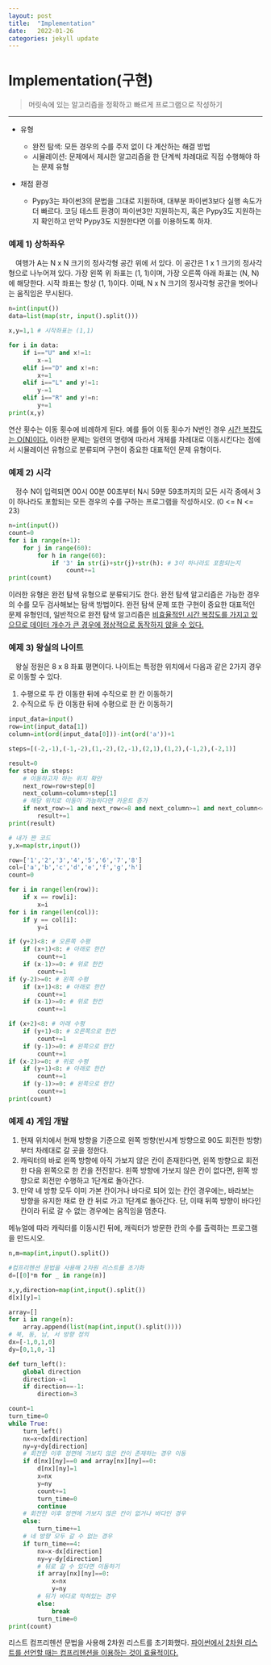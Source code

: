 ```yaml
---
layout: post
title:  "Implementation"
date:   2022-01-26
categories: jekyll update
---
```

# Implementation(구현)
> 머릿속에 있는 알고리즘을 정확하고 빠르게 프로그램으로 작성하기

---
+ 유형
  - 완전 탐색: 모든 경우의 수를 주저 없이 다 계산하는 해결 방법
  - 시뮬레이션: 문제에서 제시한 알고리즘을 한 단계씩 차례대로 직접 수행해야 하는 문제 유형

+ 채점 환경
  - Pypy3는 파이썬3의 문법을 그대로 지원하며, 대부분 파이썬3보다 실행 속도가 더 빠르다. 코딩 테스트 환경이 파이썬3만 지원하는지, 혹은 Pypy3도 지원하는지 확인하고 만약 Pypy3도 지원한다면 이를 이용하도록 하자.

### 예제 1) 상하좌우
 　여행가 A는 N x N 크기의 정사각형 공간 위에 서 있다. 이 공간은 1 x 1 크기의 정사각형으로 나누어져 있다. 가장 왼쪽 위 좌표는 (1, 1)이며, 가장 오른쪽 아래 좌표는 (N, N)에 해당한다. 시작 좌표는 항상 (1, 1)이다. 이때, N x N 크기의 정사각형 공간을 벗어나는 움직임은 무시된다.

```python
n=int(input())
data=list(map(str, input().split()))

x,y=1,1 # 시작좌표는 (1,1)

for i in data:
    if i=="U" and x!=1:
        x-=1
    elif i=="D" and x!=n:
        x+=1
    elif i=="L" and y!=1:
        y-=1
    elif i=="R" and y!=n:
        y+=1
print(x,y)
```
 연산 횟수는 이동 횟수에 비례하게 된다. 예를 들어 이동 횟수가 N번인 경우 <u>시간 복잡도는 O(N)이다.</u> 이러한 문제는 일련의 명령에 따라서 개체를 차례대로 이동시킨다는 점에서 시뮬레이션 유형으로 분류되며 구현이 중요한 대표적인 문제 유형이다.

### 예제 2) 시각
  　정수 N이 입력되면 00시 00분 00초부터 N시 59분 59초까지의 모든 시각 중에서 3이 하나라도 포함되는 모든 경우의 수를 구하는 프로그램을 작성하시오. (0 <= N <= 23)
```python
n=int(input())
count=0
for i in range(n+1):
    for j in range(60):
        for h in range(60):
            if '3' in str(i)+str(j)+str(h): # 3이 하나라도 포함되는지
                count+=1
print(count)
```
이러한 유형은 완전 탐색 유형으로 분류되기도 한다. 완전 탐색 알고리즘은 가능한 경우의 수를 모두 검사해보는 탐색 방법이다. 완전 탐색 문제 또한 구현이 중요한 대표적인 문제 유형인데, 일반적으로 완전 탐색 알고리즘은 <u>비효율적인 시간 복잡도를 가지고 있으므로 데이터 개수가 큰 경우에 정상적으로 동작하지 않을 수 있다.</u>

### 예제 3) 왕실의 나이트
　왕실 정원은 8 x 8 좌표 평면이다. 나이트는 특정한 위치에서 다음과 같은 2가지 경우로 이동할 수 있다.
1. 수평으로 두 칸 이동한 뒤에 수직으로 한 칸 이동하기
2. 수직으로 두 칸 이동한 뒤에 수평으로 한 칸 이동하기

```python
input_data=input()
row=int(input_data[1])
column=int(ord(input_data[0]))-int(ord('a'))+1

steps=[(-2,-1),(-1,-2),(1,-2),(2,-1),(2,1),(1,2),(-1,2),(-2,1)]

result=0
for step in steps:
    # 이동하고자 하는 위치 확안
    next_row=row+step[0]
    next_column=column+step[1]
    # 해당 위치로 이동이 가능하다면 카운트 증가
    if next_row>=1 and next_row<=8 and next_column>=1 and next_column<=8:
        result+=1
print(result)
```

```python
# 내가 짠 코드
y,x=map(str,input())

row=['1','2','3','4','5','6','7','8']
col=['a','b','c','d','e','f','g','h']
count=0

for i in range(len(row)):
    if x == row[i]:
        x=i
for i in range(len(col)):
    if y == col[i]:
        y=i

if (y+2)<8: # 오른쪽 수평
    if (x+1)<8: # 아래로 한칸
        count+=1
    if (x-1)>=0: # 위로 한칸
        count+=1
if (y-2)>=0: # 왼쪽 수평
    if (x+1)<8: # 아래로 한칸
        count+=1
    if (x-1)>=0: # 위로 한칸
        count+=1

if (x+2)<8: # 아래 수평
    if (y+1)<8: # 오른쪽으로 한칸
        count+=1
    if (y-1)>=0: # 왼쪽으로 한칸
        count+=1
if (x-2)>=0: # 위로 수평
    if (y+1)<8: # 아래로 한칸
        count+=1
    if (y-1)>=0: # 왼쪽으로 한칸
        count+=1
print(count)

```
### 예제 4) 게임 개발
1. 현재 위치에서 현재 방향을 기준으로 왼쪽 방향(반시계 방향으로 90도 회전한 방향)부터 차례대로 갈 곳을 정한다.
2. 캐릭터의 바로 왼쪽 방향에 아직 가보지 않은 칸이 존재한다면, 왼쪽 방향으로 회전한 다음 왼쪽으로 한 칸을 전진핟다. 왼쪽 방향에 가보지 않은 칸이 없다면, 왼쪽 방향으로 회전만 수행하고 1단계로 돌아간다.
3. 만약 네 방향 모두 이미 가본 칸이거나 바다로 되어 있는 칸인 경우에는, 바라보는 방향을 유지한 채로 한 칸 뒤로 가고 1단계로 돌아간다. 단, 이때 뒤쪽 방향이 바다인 칸이라 뒤로 갈 수 없는 경우에는 움직임을 멈춘다.

메뉴얼에 따라 캐릭터를 이동시킨 뒤에, 캐릭터가 방문한 칸의 수를 출력하는 프로그램을 만드시오.

```python
n,m=map(int,input().split())

#컴프리헨션 문법을 사용해 2차원 리스트를 초기화
d=[[0]*m for _ in range(n)]

x,y,direction=map(int,input().split())
d[x][y]=1

array=[]
for i in range(n):
    array.append(list(map(int,input().split())))
# 북, 동, 남, 서 방향 정의
dx=[-1,0,1,0]
dy=[0,1,0,-1]

def turn_left():
    global direction
    direction-=1
    if direction==-1:
        direction=3

count=1
turn_time=0
while True:
    turn_left()
    nx=x+dx[direction]
    ny=y+dy[direction]
    # 회전한 이후 정면에 가보지 않은 칸이 존재하는 경우 이동
    if d[nx][ny]==0 and array[nx][ny]==0:
        d[nx][ny]=1
        x=nx
        y=ny
        count+=1
        turn_time=0
        continue
    # 회전한 이후 정면에 가보지 않은 칸이 없거나 바다인 경우
    else:
        turn_time+=1
    # 네 방향 모두 갈 수 없는 경우
    if turn_time==4:
        nx=x-dx[direction]
        ny=y-dy[direction]
        # 뒤로 갈 수 있다면 이동하기
        if array[nx][ny]==0:
            x=nx
            y=ny
        # 뒤가 바다로 막혀있는 경우
        else:
            break
        turn_time=0
print(count)
```
리스트 컴프리헨션 문법을 사용해 2차원 리스트를 초기화했다. <u>파이썬에서 2차원 리스트를 선언할 때는 컴프리헨션을 이용하는 것이 효율적이다.</u>

